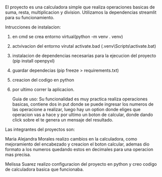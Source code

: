 El proyecto es una calculadora simple que realiza operaciones basicas de suma, resta, multiplicacion y division.
Utilizamos la dependencias streamlit para su funcionamiento.

Intrucciones de instalacion:
1. en cmd se crea entorno virtual(python -m venv . venv)
2. actvivacion del entorno virutal activate.bad (.venv\Scripts\activate.bat)
3. instalacion de dependencias necesarias para la ejecucion del proyecto (pip install openpyxl)
4. guardar dependecias (pip freeze > requirements.txt)
5. creacion del codigo en python
6. por ultimo correr la aplicacion.

   Guia de uso:
   Su funcionalidad es muy practica realiza operaciones basicas, contiene dos in put donde se puede ingresar los numeros de las operacione a realizar, luego hay un option
   donde eliges que operacion vas a hace y por ultimo un boton de calcular, donde dando click sobre el te genera un mensaje del resultado.




Las integrantes del proyectos son:

Maria Alejandra Morales  realizo cambios en la calculadora, como mejoramiento del encabezado y creacion el boton calcular, ademas dio formato a los numeros quedando estos
en decimales para una operacion mas precisa.

Melissa Suarez realizo configuracion del proyecto en python y creo codigo de calculadora basica que funcionaba.
